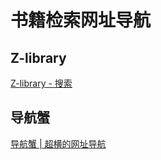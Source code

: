 # 书籍检索网址导航


## Z-library

[Z-library - 搜索](https://cn.bing.com/search?q=Z-library&form=QBLH&sp=-1&lq=0&pq=z-library&sc=8-9&qs=n&sk=&cvid=0DACACFF0C50468E91E6335B1B73DC04&ghsh=0&ghacc=0&ghpl=)


## 导航蟹

[导航蟹 | 超横的网址导航](https://daohangxie.com/)

